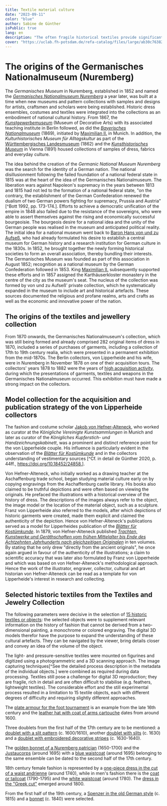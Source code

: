 ```yaml
---
title: Textile material culture
date: "2023-09-11"
color: "blue"
author: Sabine de Günther
isPublic: true
lang: en
description: "The often fragile historical textiles provide significant information about worn historical garments; they expand the information from pictorial and written sources to include the materiality of the object itself. Using a combination of 3D-scanning and photogrammetric data capture, navigable 3D-models were created for 15 selected textile ensembles from the Germanisches Nationalmuseum."
cover: "https://uclab.fh-potsdam.de/refa-catalog/files/large/ab30c76382676009f19ed73c92bde7daf303b39f.jpg"
---
```

# The origins of the Germanisches Nationalmuseum (Nuremberg)
The *Germanisches Museum* in Nuremberg, established in 1852 and named the *[Germanisches Nationalmuseum Nuremberg](https://www.gnm.de/your-museum-in-nuremberg/)* a year later, was built at a time when new museums and pattern collections with samples and designs for artists, craftsmen and scholars were being established. Historic dress ensembles, costumes and textiles were integrated into the collections as an embodiment of national cultural history. From 1867, the *[Kunstgewerbemuseum](https://www.smb.museum/en/museums-institutions/kunstgewerbemuseum/home/)* (Museum of Decorative Arts) with its associated teaching institute in Berlin followed, as did the *[Bayerisches Nationalmuseum](https://d-nb.info/gnd/2005502-X)* (1869), initiated by [Maximilian II.](item/67423) in Munich. In addition, the *Kulturhistorisches Museum für Alltagskultur* as part of the [Württembergisches Landesmuseum](https://www.landesmuseum-stuttgart.de/en/visit/visitor-information) (1862) and the *[Kunsthistorisches Museum](https://www.khm.at/en/)* in Vienna (1891) housed collections of samples of dress, fabrics and everyday culture.

The idea behind the creation of the *Germanic National Museum Nuremberg* was the search for the identity of a German nation. The national disillusionment following the failed foundation of a national federal state in 1815 was at the heart of the idea of the Germanisches Nationalmuseum. The liberation wars against Napoleon's supremacy in the years between 1813 and 1815 had not led to the formation of a national federal state, "on the contrary, the establishment of the German Confederation renewed the dualism of two German powers fighting for supremacy, Prussia and Austria" [^Bott 1992, pp. 173-174.]. Efforts to achieve a democratic unification of the empire in 1848 also failed due to the resistance of the sovereigns, who were able to assert themselves against the rising and economically successful bourgeoisie. The bourgeois desire for a national idea and the unity of the German people was realised in the museum and anticipated political reality. The initial idea for a national museum went back to [Baron Hans von und zu Aufseß](item/67424), who had already formulated his desire to establish a central museum for German history and a research institution for German culture in the 1830s. In 1852, he brought together the newly forming historical societies to form an overall association, thereby bundling their interests. The Germanisches Museum was founded as part of this association in August 1852; recognition as a national museum by the German Confederation followed in 1853. King [Maximilian II.](item/67423) subsequently supported these efforts and in 1857 assigned the Karthäuserkloster monastery in the centre of the city as the museum's seat. The nucleus of the collection was formed by von und zu Aufseß' private collection, which he systematically expanded in the museum to include art and historical artefacts. These sources documented the religious and profane realms, arts and crafts as well as the economic and innovative power of the nation.

## The origins of the textiles and jewellery collection
From 1870 onwards, the Germanisches Nationalmuseum's collection, which was still being formed and already comprised 282 original items of dress in 1870, included a series of purchases of garments, including a collection of 17th to 19th century realia, which were presented in a permanent exhibition from the mid-1870s.
The Berlin collectors, von Lipperheide and his wife, were in Nuremberg in November 1878 on one of their acquisition tours. The collectors' years 1878 to 1882 were the years of [high acquisition activity](item-set/67422), during which the presentations of garments, textiles and weapons in the Germanisches Nationalmuseum occurred. This exhibition must have made a strong impact on the collectors.

## Model collection for the acquisition and publication strategy of the von Lipperheide collectors
The fashion and costume scholar [Jakob von Hefner-Alteneck](item/38992), who worked as curator at the *Königliche Vereinigte Kunstsammlungen* in Munich and later as curator of the *Königliches Kupferstich- und Handzeichnungskabinett*, was a prominent and distinct reference point for the von Lipperheide couple. His influence is particularly evident in the observation of the *[Blätter für Kostümkunde](item/17794)* and in the collectors understanding of vestimentary sources [^Cf. in detail de Günther 2020, p. 44ff., https://doi.org/10.18452/24858.].

Von Hefner-Alteneck, who initially worked as a drawing teacher at the Aschaffenburg trade school, began studying material culture early on by copying engravings from the Aschaffenburg castle library. His books also claimed to be truthful depictions and were often based on viewing the originals. He prefaced the illustrations with a historical overview of the history of dress. The descriptions of the images always refer to the object, the image model or the location of the material object, such as a sculpture. Franz von Lipperheide also referred to the models, after which depictions of historic garments were created, made them explicit and claimed the authenticity of the depiction. Hence von Hefner-Alteneck's publications served as a model for Lipperheides publication of the *[Blätter für Kostümkunde](item/17794)*. In 1879, von Hefner-Alteneck published *[Trachten, Kunstwerke und Geräthschaften vom frühen Mittelalter bis Ende des Achtzehnten Jahrhunderts nach gleichzeitigen Originalen](https://www.deutsche-digitale-bibliothek.de/item/OSK6REFMGAJBKMUY4RMRKFLTG3W4V7U7)* in ten volumes. By stating that he only drew "directly from the ancient originals", he once again argued in favour of the authenticity of the illustrations; a claim to scientific accuracy that was later also formulated by Franz von Lipperheide and which was based on von Hefner-Alteneck's methodological approach. Hence the work of the illustrator, engraver, collector, cultural and art historian von Hefner-Alteneck can be read as a template for von Lipperheide's interest in research and collecting.

## Selected historic textiles from the Textiles and Jewelry Collection
The following parameters were decisive in the selection of [15 historic textiles or objects](item-set/45212): the selected objects were to supplement relevant information on the history of fashion that cannot be derived from a two-dimensional painting, a monochrome or colored engraving. The digital 3D models therefor have the purpose to expand the understanding of these cultural artefacts. They can be navigated by the viewer, bring details closer and convey an idea of the volume of the object. 

The light- and pressure-sensitive textiles were mounted on figurines and digitized using a photogrammetric and a 3D scanning approach. The image capturing techniques[^See the detailed process description in the metadata of the individual objects.] were combined as required during data processing. Textiles still pose a challenge for digital 3D reproduction; they are fragile, rich in detail and are often difficult to stabilise (e.g. feathers, lightweight textiles). The considerable effort and the still experimental process resulted in a limitation to 15 textile objects, each with different degrees of difficulty and requiring slightly different approaches.

The [plate armour for the foot tournament](item/19630) is an example from the late 16th century and the [leather hat with coat of arms cartouche](item/25338) dates from around 1600.

Three doublets from the first half of the 17th century are to be mentioned: a [doublet with a slit pattern](item/19078) (c. 1600/1610), another [doublet with slits](item/19898) (c. 1630) and a [doublet with embroidered decorative stripes](item/19905) (c. 1630-1640). 

The [golden bonnet of a Nuremberg patrician](item/19903) (1650-1700) and the [Justaucorps](item/18851) (around 1695) with a  [blue waistcoat](item/18844) (around 1695) belonging to the same ensemble can be dated to the second half of the 17th century.

18th century female fashion is represented by a [one-piece dress in the cut of a waist andrienne](item/19625) (around 1740), while in men's fashion there is the [coat or tailcoat](item/19110) (1790-1795) and the  [white waistcoat](item/18828) (around 1780). The [dress in the "Greek cut"](item/19901) emerged around 1800.

From the first half of the 19th century, a [Spenzer in the old German style](item/18742) (c. 1815) and a [bonnet](item/19618) (c. 1840) were selected.
